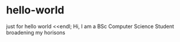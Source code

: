 # hello-world
just for hello world <<endl;
Hi, I am a BSc Computer Science Student broadening my horisons
